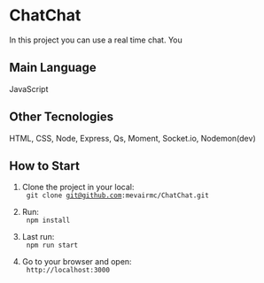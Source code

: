 # ChatChat

In this project you can use a real time chat. You

## Main Language
JavaScript

## Other Tecnologies
HTML,
CSS,
Node,
Express,
Qs,
Moment,
Socket.io,
Nodemon(dev)


## How to Start

1. Clone the project in your local: </br>
    <code> git clone git@github.com:mevairmc/ChatChat.git</code>

2. Run: </br>
    <code> npm install </code>

3. Last run:</br>
    <code> npm run start </code>

4. Go to your browser and open:</br>
    <code> http://localhost:3000 </code>
